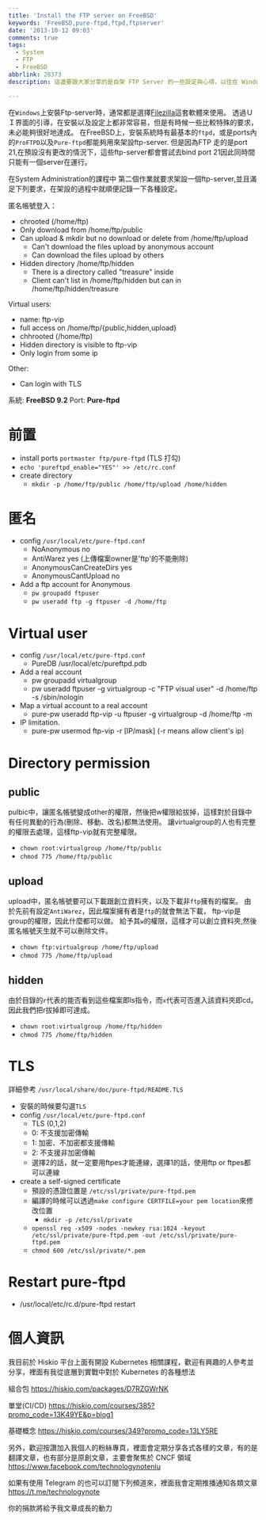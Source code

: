 ```yaml
---
title: 'Install the FTP server on FreeBSD'
keywords: 'FreeBSD,pure-ftpd,ftpd,ftpserver'
date: '2013-10-12 09:03'
comments: true
tags:
  - System
  - FTP
  - FreeBSD
abbrlink: 28373
description: 這邊要跟大家分享的是自架 FTP Server 的一些設定與心得，以往在 Windows 時可以很快速的使用 FilwZilla 來架設 FTP Server, 然而在 FreeBSD 的系統中，我們有哪些相關的選擇可以使用? 本篇文章會採用 Pure-Ftpd 作為一個 FTP Server 並且記錄 FTP 常見的相關用法要如何透過 Pure-Ftpd 來設定

---
```


在`Windows`上安裝Ftp-server時，通常都是選擇[Filezilla](https://filezilla-project.org/)這套軟體來使用。
透過ＵＩ界面的引導，在安裝以及設定上都非常容易，但是有時候一些比較特殊的要求，未必能夠很好地達成。
在FreeBSD上，安裝系統時有最基本的`ftpd`，或是ports內的`ProFTPD`以及`Pure-ftpd`都能夠用來架設ftp-server.
但是因為FTP 走的是port 21,在預設沒有更改的情況下，這些ftp-server都會嘗試去bind port 21因此同時間只能有一個server在運行。

在System Administration的課程中
第二個作業就要求架設一個ftp-server,並且滿足下列要求，在架設的過程中就順便記錄一下各種設定。
<!--more-->

匿名帳號登入：

- chrooted (/home/ftp)
- Only download from /home/ftp/public
- Can upload & mkdir but no download or delete from /home/ftp/upload
	- Can't download the files upload by anonymous account
  - Can download the files upload by others
- Hidden directory /home/ftp/hidden
	- There is a directory called "treasure" inside
  - Client can't list in /home/ftp/hidden but can in /home/ftp/hidden/treasure

Virtual users:

- name: ftp-vip
- full access on /home/ftp/{public,hidden,upload}
- chhrooted (/home/ftp)
- Hidden directory is visible to ftp-vip
- Only login from some ip

Other:

- Can login with TLS

系統:   **FreeBSD 9.2**
Port:  **Pure-ftpd**

# 前置

- install ports `portmaster ftp/pure-ftpd` (TLS 打勾)
- `echo 'pureftpd_enable="YES"' >> /etc/rc.conf`
- create directory
	- `mkdir -p /home/ftp/public /home/ftp/upload /home/hidden`

# 匿名
- config   `/usr/local/etc/pure-ftpd.conf`
	- NoAnonymous                 no
	- AntiWarez                  yes  (上傳檔案owner是'ftp'的不能刪除)
	- AnonymousCanCreateDirs		 yes
  - AnonymousCantUpload         no
- Add a ftp account for Anonymous
	- `pw groupadd ftpuser`
	- `pw useradd ftp -g ftpuser -d /home/ftp`

# Virtual user
- config `/usr/local/etc/pure-ftpd.conf`
	- PureDB     /usr/local/etc/pureftpd.pdb
- Add a real account
	- pw groupadd virtualgroup
	- pw useradd ftpuser -g virtualgroup -c "FTP visual user" -d /home/ftp -s /sbin/nologin
- Map a virtual account to a real account
	- pure-pw useradd ftp-vip -u ftpuser -g virtualgroup -d /home/ftp -m
- IP limitation.
	- pure-pw usermod ftp-vip -r [IP/mask]   (-r means  allow client's ip)

# Directory permission
## public
pulbic中，讓匿名帳號變成other的權限，然後把w權限給拔掉，這樣對於目錄中有任何異動的行為(刪除、移動、改名)都無法使用。
讓virtualgroup的人也有完整的權限去處理，這樣ftp-vip就有完整權限。

- `chown root:virtualgroup /home/ftp/public`
- `chmod 775 /home/ftp/public`

## upload
upload中，匿名帳號要可以下載跟創立資料夾，以及下載非`ftp`擁有的檔案。
由於先前有設定`AntiWarez`，因此檔案擁有者是`ftp`的就會無法下載，
ftp-vip是group的權限，因此什麼都可以做。
給予其`w`的權限，這樣才可以創立資料夾,然後匿名帳號天生就不可以刪除文件。
- `chown ftp:virtualgroup /home/ftp/upload`
- `chmod 775 /home/ftp/upload`


## hidden
由於目錄的`r`代表的能否看到這些檔案即ls指令，而`x`代表可否進入該資料夾即cd。
因此我們把r拔掉即可達成。

- `chown root:virtualgroup /home/ftp/hidden`
- `chmod 775 /home/ftp/hidden`


# TLS
詳細參考 `/usr/local/share/doc/pure-ftpd/README.TLS`
- 安裝的時候要勾選`TLS`
- config `/usr/local/etc/pure-ftpd.conf`
	- TLS  (0,1,2)
  - 0: 不支援加密傳輸
  - 1: 加密、不加密都支援傳輸
  - 2: 不支援非加密傳輸
  - 選擇2的話，就一定要用ftpes才能連線，選擇1的話，使用ftp or ftpes都可以連線
- create a self-signed certificate
	- 預設的憑證位置是 `/etc/ssl/private/pure-ftpd.pem`
  - 編譯的時候可以透過`make configure CERTFILE=your pem location`來修改位置
	- `mkdir -p /etc/ssl/private`
  - `openssl req -x509 -nodes -newkey rsa:1024 -keyout /etc/ssl/private/pure-ftpd.pem -out /etc/ssl/private/pure-ftpd.pem`
  - `chmod 600 /etc/ssl/private/*.pem`

# Restart pure-ftpd
- /usr/local/etc/rc.d/pure-ftpd restart

# 個人資訊
我目前於 Hiskio 平台上面有開設 Kubernetes 相關課程，歡迎有興趣的人參考並分享，裡面有我從底層到實戰中對於 Kubernetes 的各種想法

組合包
https://hiskio.com/packages/D7RZGWrNK

單堂(CI/CD)
https://hiskio.com/courses/385?promo_code=13K49YE&p=blog1

基礎概念
https://hiskio.com/courses/349?promo_code=13LY5RE

另外，歡迎按讚加入我個人的粉絲專頁，裡面會定期分享各式各樣的文章，有的是翻譯文章，也有部分是原創文章，主要會聚焦於 CNCF 領域
https://www.facebook.com/technologynoteniu

如果有使用 Telegram 的也可以訂閱下列頻道來，裡面我會定期推播通知各類文章
https://t.me/technologynote

你的捐款將給予我文章成長的動力
<script type="text/javascript" src="https://cdnjs.buymeacoffee.com/1.0.0/button.prod.min.js" data-name="bmc-button" data-slug="hwchiu" data-color="#000000" data-emoji=""  data-font="Cookie" data-text="Buy me a coffee" data-outline-color="#fff" data-font-color="#fff" data-coffee-color="#fd0" ></script>